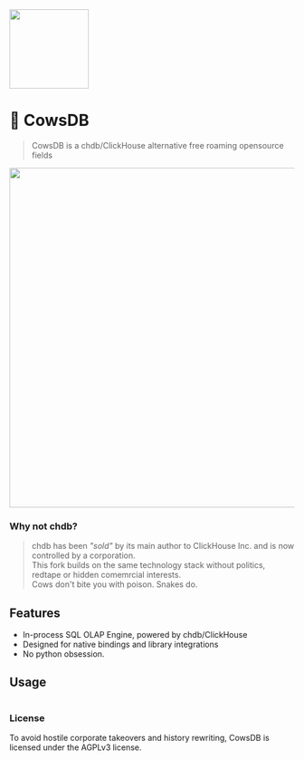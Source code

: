 <img src="https://github.com/cowsdb/cowsdb/assets/1423657/0df1c101-4f0b-46ac-b33f-aa06cb74f11a" width=140>

# 🐄 CowsDB 

> CowsDB is a chdb/ClickHouse alternative free roaming opensource fields

<img src="https://github.com/cowsdb/cowsdb/assets/1423657/7d937499-9512-4a5f-b832-7a689112fc1e" width=600>


### Why not chdb?
> chdb has been _"sold"_ by its main author to ClickHouse Inc. and is now controlled by a corporation.<br>
> This fork builds on the same technology stack without politics, redtape or hidden comemrcial interests.<br>
> Cows don't bite you with poison. Snakes do.
> 
## Features
- In-process SQL OLAP Engine, powered by chdb/ClickHouse
- Designed for native bindings and library integrations
- No python obsession.

## Usage

```
```

### License
To avoid hostile corporate takeovers and history rewriting, CowsDB is licensed under the AGPLv3 license.
